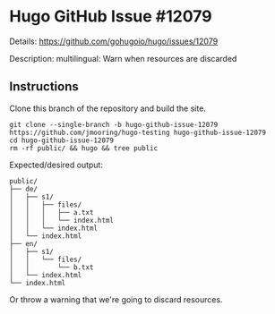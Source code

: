 # Hugo GitHub Issue #12079

Details: <https://github.com/gohugoio/hugo/issues/12079>

Description: multilingual: Warn when resources are discarded

## Instructions

Clone this branch of the repository and build the site.

```text
git clone --single-branch -b hugo-github-issue-12079 https://github.com/jmooring/hugo-testing hugo-github-issue-12079
cd hugo-github-issue-12079
rm -rf public/ && hugo && tree public
```

Expected/desired output:

```text
public/
├── de/
│   ├── s1/
│   │   ├── files/
│   │   │   ├── a.txt
│   │   │   └── index.html
│   │   └── index.html
│   └── index.html
├── en/
│   ├── s1/
│   │   └── files/
│   │       └── b.txt
│   └── index.html
└── index.html
```

Or throw a warning that we're going to discard resources.
